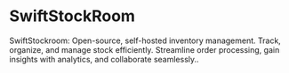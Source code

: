 # SwiftStockRoom
SwiftStockroom: Open-source, self-hosted inventory management. Track, organize, and manage stock efficiently. Streamline order processing, gain insights with analytics, and collaborate seamlessly..
